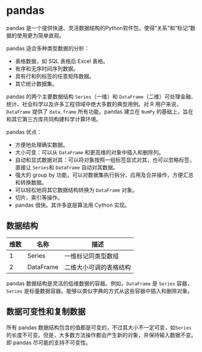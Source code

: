 # pandas

pandas 是一个提供快速、灵活数据结构的Python软件包，使得“关系”和“标记”数据的使用更为简单直观。

pandas 适合多种类型数据的分析：

- 表格数据，如 SQL 表格后 Excel 表格。
- 有序和无序时间序列数据。
- 具有行和列标签的任意矩阵数据。
- 其它统计数据集。

pandas 的两个主要数据结构 `Series`（一维）和 `DataFrame`（二维）可处理金融、统计、社会科学以及许多工程领域中绝大多数的典型用例。对 R 用户来说，`DataFrame` 提供了 `data.frame` 所有功能。pandas 建立在 `NumPy` 的基础上，旨在和其它第三方库共同构建科学计算环境。

pandas 优点：

- 方便地处理确实数据。
- 大小可变：可以从 `DataFrame` 和更高维的对象中插入和删除列。
- 自动和显式数据对其：可以将对象按照一组标签显式对其，也可以忽略标签，直接让 `Series`和 `DataFrame` 自动对其数据。
- 强大的 group by 功能，可以对数据集执行拆分、应用及合并操作，方便汇总和转换数据。
- 可以轻松地将其它数据结构转换为 `DataFrame` 对象。
- 切片、索引等操作。
- pandas 很快。其许多底层算法用 Cython 实现。

## 数据结构

| 维数 | 名称      | 描述                   |
| ---- | --------- | ---------------------- |
| 1    | Series    | 一维标记同类型数组     |
| 2    | DataFrame | 二维大小可调的表格结构 |

pandas 数据结构是灵活的低维数据的容器。例如，`DataFrame` 是 `Series` 容器，`Series` 是标量数据容器。能够以类似字典的方式从这些容器中插入和删除对象。

## 数据可变性和复制数据

所有 pandas 数据结构包含的值都是可变的，不过其大小不一定可变，如`Series` 的长度不可变。但是，大多数方法操作都会产生新的对象，并保持输入数据不变。即 pandas 尽可能的支持不可变性。
